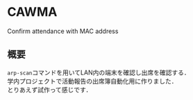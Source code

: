 # CAWMA
Confirm attendance with MAC address

## 概要
`arp-scan`コマンドを用いてLAN内の端末を確認し出席を確認する．  
学内プロジェクトで活動報告の出席簿自動化用に作りました．  
とりあえず試作って感じです．
